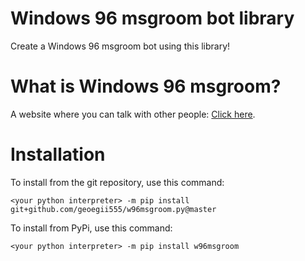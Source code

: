 # Windows 96 msgroom bot library
Create a Windows 96 msgroom bot using this library!
# What is Windows 96 msgroom?
A website where you can talk with other people: [Click here](https://msgroom.windows96.net/).
# Installation
To install from the git repository, use this command:
```
<your python interpreter> -m pip install git+github.com/geoegii555/w96msgroom.py@master
```
To install from PyPi, use this command:
```
<your python interpreter> -m pip install w96msgroom
```